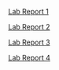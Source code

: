 [Lab Report 1](https://chaup15.github.io/cse15l-lab-reports/lab-report-1-week-2.html)

[Lab Report 2](https://chaup15.github.io/cse15l-lab-reports/lab-report-2.html)

[Lab Report 3](https://chaup15.github.io/cse15l-lab-reports/lab-report-3-week-6.html)

[Lab Report 4](https://chaup15.github.io/cse15l-lab-reports/lab-report-4-week-8.html)
